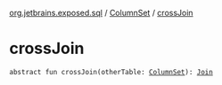 [org.jetbrains.exposed.sql](../index.md) / [ColumnSet](index.md) / [crossJoin](.)

# crossJoin

`abstract fun crossJoin(otherTable: `[`ColumnSet`](index.md)`): `[`Join`](../-join/index.md)